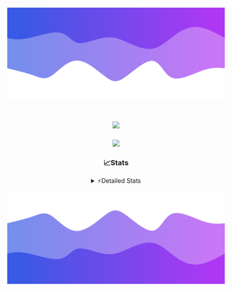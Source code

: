 ![Header](./header.png)
<div align="center">

<h1 align="center">
  <a href="https://git.io/typing-svg">
    <img src="https://readme-typing-svg.herokuapp.com/?lines=Hello,+There!+%F0%9F%91%8B;This+is+chicho.;Owner+on+Ocean;&center=true&size=25">
  </a>
</h1>
  
<p align="center">
  <img src="https://lanyard.cnrad.dev/api/852683595378196480" />
</p>

### 📈Stats
<details>
    <summary> ⚡Detailed Stats</summary>
    <br/>

<!--START_SECTION:waka-->
![Code Time](http://img.shields.io/badge/Code%20Time-1%2C127%20hrs%2022%20mins-blue)

![Profile Views](http://img.shields.io/badge/Profile%20Views-0-blue)

**🐱 My GitHub Data** 

> 📦 190.2 kB Used in GitHub's Storage 
 > 
> 🏆 0 Contributions in the Year 2025
 > 
> 🚫 Not Opted to Hire
 > 
> 📜 15 Public Repositories 
 > 
> 🔑 13 Private Repositories 
 > 
**I'm a Night 🦉** 

```text
🌞 Morning                25 commits          █░░░░░░░░░░░░░░░░░░░░░░░░   04.53 % 
🌆 Daytime                74 commits          ███░░░░░░░░░░░░░░░░░░░░░░   13.41 % 
🌃 Evening                244 commits         ███████████░░░░░░░░░░░░░░   44.20 % 
🌙 Night                  209 commits         █████████░░░░░░░░░░░░░░░░   37.86 % 
```
📅 **I'm Most Productive on Friday** 

```text
Monday                   29 commits          █░░░░░░░░░░░░░░░░░░░░░░░░   05.25 % 
Tuesday                  118 commits         █████░░░░░░░░░░░░░░░░░░░░   21.38 % 
Wednesday                85 commits          ████░░░░░░░░░░░░░░░░░░░░░   15.40 % 
Thursday                 77 commits          ███░░░░░░░░░░░░░░░░░░░░░░   13.95 % 
Friday                   129 commits         ██████░░░░░░░░░░░░░░░░░░░   23.37 % 
Saturday                 62 commits          ███░░░░░░░░░░░░░░░░░░░░░░   11.23 % 
Sunday                   52 commits          ██░░░░░░░░░░░░░░░░░░░░░░░   09.42 % 
```


📊 **This Week I Spent My Time On** 

```text
🕑︎ Time Zone: America/Argentina/Buenos_Aires

💬 Programming Languages: 
TypeScript               11 hrs 30 mins      █████████████████░░░░░░░░   68.06 % 
Python                   2 hrs 25 mins       ████░░░░░░░░░░░░░░░░░░░░░   14.37 % 
HTML                     2 hrs 16 mins       ███░░░░░░░░░░░░░░░░░░░░░░   13.46 % 
Other                    29 mins             █░░░░░░░░░░░░░░░░░░░░░░░░   02.95 % 
CSS                      7 mins              ░░░░░░░░░░░░░░░░░░░░░░░░░   00.75 % 

🔥 Editors: 
Cursor                   16 hrs 54 mins      █████████████████████████   100.00 % 

🐱‍💻 Projects: 
ocean-backend            11 hrs 15 mins      █████████████████░░░░░░░░   66.59 % 
py                       2 hrs 48 mins       ████░░░░░░░░░░░░░░░░░░░░░   16.56 % 
front-electro-patagonia-m2 hrs 45 mins       ████░░░░░░░░░░░░░░░░░░░░░   16.30 % 
Programacion             3 mins              ░░░░░░░░░░░░░░░░░░░░░░░░░   00.32 % 
Unknown Project          2 mins              ░░░░░░░░░░░░░░░░░░░░░░░░░   00.23 % 

💻 Operating System: 
Windows                  14 hrs 36 mins      ██████████████████████░░░   86.41 % 
Mac                      2 hrs 17 mins       ███░░░░░░░░░░░░░░░░░░░░░░   13.59 % 
```

**I Mostly Code in JavaScript** 

```text
HTML                     7 repos             █████░░░░░░░░░░░░░░░░░░░░   18.92 % 
TypeScript               4 repos             ███░░░░░░░░░░░░░░░░░░░░░░   10.81 % 
Astro                    2 repos             █░░░░░░░░░░░░░░░░░░░░░░░░   05.41 % 
C                        1 repo              █░░░░░░░░░░░░░░░░░░░░░░░░   02.70 % 
SCSS                     1 repo              █░░░░░░░░░░░░░░░░░░░░░░░░   02.70 % 
```




 Last Updated on 13/03/2025 23:16:16 UTC
<!--END_SECTION:waka-->
</details>

![Footer](./footer.png)
